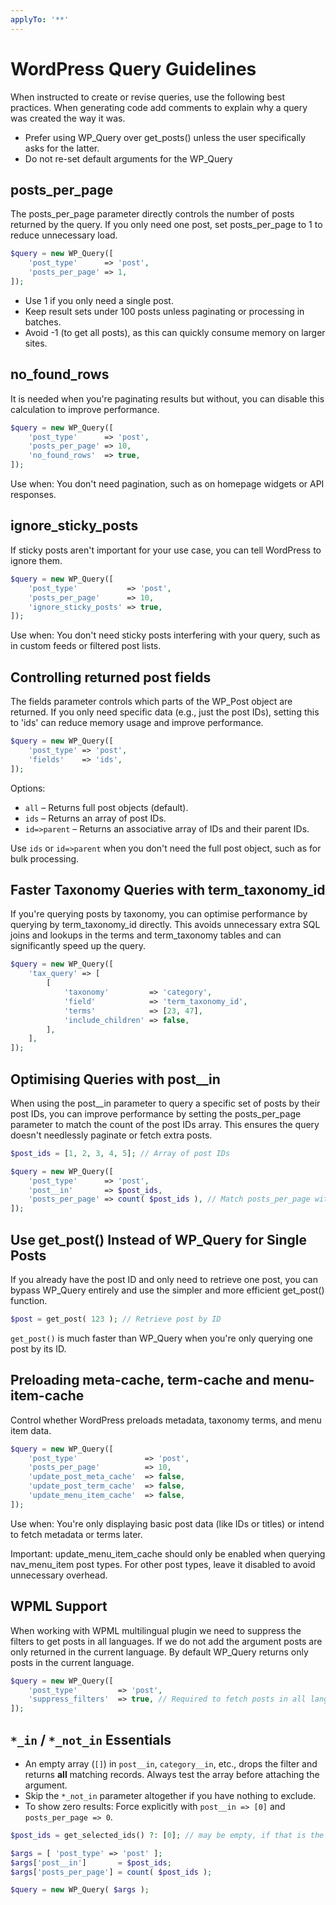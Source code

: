 ```yaml
---
applyTo: '**'
---
```

# WordPress Query Guidelines
When instructed to create or revise queries, use the following best practices. When generating code add comments to explain why a query was created the way it was.
- Prefer using WP_Query over get_posts() unless the user specifically asks for the latter.
- Do not re-set default arguments for the WP_Query

## posts_per_page
   The posts_per_page parameter directly controls the number of posts returned by the query. If you only need one post, set posts_per_page to 1 to reduce unnecessary load.
```php
$query = new WP_Query([
    'post_type'      => 'post',
    'posts_per_page' => 1,
]);
 ```
- Use 1 if you only need a single post.
- Keep result sets under 100 posts unless paginating or processing in batches.
- Avoid -1 (to get all posts), as this can quickly consume memory on larger sites.

## no_found_rows
It is needed when you're paginating results but without, you can disable this calculation to improve performance.
```php
$query = new WP_Query([
    'post_type'      => 'post',
    'posts_per_page' => 10,
    'no_found_rows'  => true,
]);
 ```
Use when: You don't need pagination, such as on homepage widgets or API responses.

## ignore_sticky_posts
If sticky posts aren't important for your use case, you can tell WordPress to ignore them.
```php
$query = new WP_Query([
    'post_type'           => 'post',
    'posts_per_page'      => 10,
    'ignore_sticky_posts' => true,
]);
 ```
Use when: You don't need sticky posts interfering with your query, such as in custom feeds or filtered post lists.

## Controlling returned post fields
The fields parameter controls which parts of the WP_Post object are returned. If you only need specific data (e.g., just the post IDs), setting this to 'ids' can reduce memory usage and improve performance.
```php
$query = new WP_Query([
    'post_type' => 'post',
    'fields'    => 'ids',
]);
 ```
Options:
- `all` – Returns full post objects (default).
- `ids` – Returns an array of post IDs.
- `id=>parent` – Returns an associative array of IDs and their parent IDs.

Use `ids` or `id=>parent` when you don't need the full post object, such as for bulk processing.

## Faster Taxonomy Queries with term_taxonomy_id
If you're querying posts by taxonomy, you can optimise performance by querying by term_taxonomy_id directly. This avoids unnecessary extra SQL joins and lookups in the terms and term_taxonomy tables and can significantly speed up the query.
```php
$query = new WP_Query([
    'tax_query' => [
        [
            'taxonomy'         => 'category',
            'field'            => 'term_taxonomy_id',
            'terms'            => [23, 47],
            'include_children' => false,
        ],
    ],
]);
```

## Optimising Queries with post__in
When using the post__in parameter to query a specific set of posts by their post IDs, you can improve performance by setting the posts_per_page parameter to match the count of the post IDs array. This ensures the query doesn't needlessly paginate or fetch extra posts.
```php
$post_ids = [1, 2, 3, 4, 5]; // Array of post IDs

$query = new WP_Query([
    'post_type'      => 'post',
    'post__in'       => $post_ids,
    'posts_per_page' => count( $post_ids ), // Match posts_per_page with array length
]);
```

## Use get_post() Instead of WP_Query for Single Posts
If you already have the post ID and only need to retrieve one post, you can bypass WP_Query entirely and use the simpler and more efficient get_post() function.
```php
$post = get_post( 123 ); // Retrieve post by ID
 ```
`get_post()` is much faster than WP_Query when you're only querying one post by its ID.

## Preloading meta-cache, term-cache and menu-item-cache
Control whether WordPress preloads metadata, taxonomy terms, and menu item data.
```php
$query = new WP_Query([
    'post_type'               => 'post',
    'posts_per_page'          => 10,
    'update_post_meta_cache'  => false,
    'update_post_term_cache'  => false,
    'update_menu_item_cache'  => false,
]);
 ```
Use when: You're only displaying basic post data (like IDs or titles) or intend to fetch metadata or terms later.

Important: update_menu_item_cache should only be enabled when querying nav_menu_item post types. For other post types, leave it disabled to avoid unnecessary overhead.

## WPML Support
When working with WPML multilingual plugin we need to suppress the filters to get posts in all languages. If we do not add the argument posts are only returned in the current language. By default WP_Query returns only posts in the current language.
```php
$query = new WP_Query([
    'post_type'         => 'post',
    'suppress_filters'  => true, // Required to fetch posts in all languages with WPML
]);
```

## `*_in` / `*_not_in` Essentials
- An empty array (`[]`) in `post__in`, `category__in`, etc., drops the filter and returns **all** matching records. Always test the array before attaching the argument.
- Skip the `*_not_in` parameter altogether if you have nothing to exclude.
- To show zero results: Force explicitly with `post__in => [0]` and `posts_per_page => 0`.


```php
$post_ids = get_selected_ids() ?: [0]; // may be empty, if that is the case explicitly set to [0] to return zero results

$args = [ 'post_type' => 'post' ];
$args['post__in']       = $post_ids;
$args['posts_per_page'] = count( $post_ids );

$query = new WP_Query( $args );
```